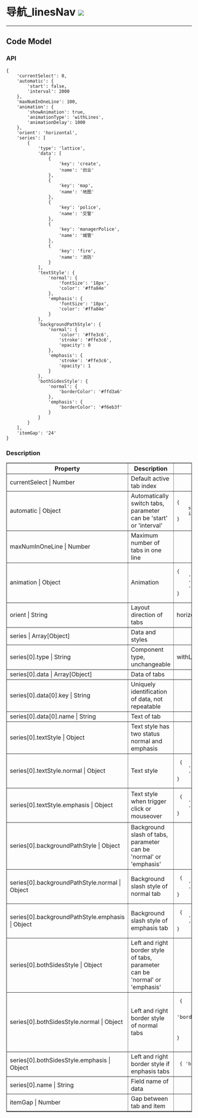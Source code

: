 # 导航\_linesNav ![](/assets/linesNav.png)

---


## Code Model

### API

```
{
    'currentSelect': 0,
    'automatic': {
        'start': false,
        'interval': 2000
    },
    'maxNumInOneLine': 100,
    'animation': {
        'showAnimation': true,
        'animationType': 'withLines',
        'animationDelay': 1000
    },
    'orient': 'horizontal',
    'series': [
        {
            'type': 'lattice',
            'data': [
                {
                    'key': 'create',
                    'name': '创业'
                },
                {
                    'key': 'map',
                    'name': '地图'
                },
                {
                    'key': 'police',
                    'name': '交警'
                },
                {
                    'key': 'managerPolice',
                    'name': '城管'
                },
                {
                    'key': 'fire',
                    'name': '消防'
                }
            ],
            'textStyle': {
                'normal': {
                    'fontSize': '18px',
                    'color': '#ffa84e'
                },
                'emphasis': {
                    'fontSize': '18px',
                    'color': '#ffa84e'
                }
            },
            'backgroundPathStyle': {
                'normal': {
                    'color': '#ffe3c6',
                    'stroke': '#ffe3c6',
                    'opacity': 0
                },
                'emphasis': {
                    'stroke': '#ffe3c6',
                    'opacity': 1
                }
            },
            'bothSidesStyle': {
                'normal': {
                    'borderColor': '#ffd3a6'
                },
                'emphasis': {
                    'borderColor': '#f6eb3f'
                }
            }
        }
    ],
    'itemGap': '24'
}
```

### Description
<table border="1">
    <tr>
        <th width="15%"> Property </th>
        <th width="50%"> Description </th>
        <th> Value </th>
    </tr>
    <tr>
        <td>currentSelect | Number</td>
        <td>Default active tab index </td>
        <td></td>
    </tr>
    <tr>
        <td>automatic | Object</td>
        <td>Automatically switch tabs, parameter can be 'start' or 'interval'</td>
        <td><pre>{
	start: true,
	interval: 2000
}</pre>
    </td>
    </tr>
    <tr>
        <td>maxNumInOneLine | Number</td>
        <td>Maximum number of tabs in one line</td>
        <td></td>
    </tr>
    <tr>
        <td>animation | Object</td>
        <td>Animation </td>
        <td><pre>{
    'showAnimation': true,
    'animationType': 'withLines', // | 'lattice'
    'animationDelay': 1000
}</pre></td>
    </tr>
    <tr>
        <td>orient | String</td>
        <td>Layout direction of tabs</td>
        <td>horizontal</td>
    </tr>
    <tr>
        <td>series | Array[Object]</td>
        <td>	Data and styles</td>
        <td></td>
    </tr>
    <tr>
        <td>series[0].type | String</td>
        <td>Component type, unchangeable</td>
        <td>withLines</td>
    </tr>
    <tr>
        <td>series[0].data | Array[Object]</td>
        <td>Data of tabs</td>
        <td></td>
    </tr>
    <tr>
        <td>series[0].data[0].key | String</td>
        <td>Uniquely identification of data, not repeatable</td>
        <td></td>
    </tr>
    <tr>
        <td>series[0].data[0].name | String</td>
        <td>Text of tab</td>
        <td></td>
    </tr>
    <tr>
        <td>series[0].textStyle | Object</td>
        <td>Text style has two status normal and emphasis</td>
        <td></td>
    </tr>
    <tr>
        <td>series[0].textStyle.normal | Object</td>
        <td>Text style</td>
        <td><pre> {
	'fontSize': '18px',
	'color': '#ffa84e'
}</pre></td>
    </tr>
    <tr>
        <td>series[0].textStyle.emphasis | Object</td>
        <td>Text style when trigger click or mouseover</td>
        <td><pre> {
	'fontSize': '18px',
	'color': '#ffa84e'
}</pre></td>
    </tr>
    <tr>
        <td>series[0].backgroundPathStyle | Object</td>
        <td>Background slash of tabs, parameter can be 'normal' or 'emphasis'</td>
        <td></td>
    </tr>
    <tr>
        <td>series[0].backgroundPathStyle.normal | Object</td>
        <td>Background slash style of normal tab</td>
        <td><pre> {
	'stroke': '#ffe3c6',
	'opacity': 0
}</pre></td>
    </tr>
    <tr>
        <td>series[0].backgroundPathStyle.emphasis | Object</td>
        <td>Background slash style of emphasis tab</td>
        <td><pre> {
	'stroke': '#ffe3c6',
	'opacity': 1
}</pre></td>
    </tr>
    <tr>
        <td>series[0].bothSidesStyle | Object</td>
        <td>Left and right border style of tabs, parameter can be 'normal' or 'emphasis'</td>
        <td></td>
    </tr>
    <tr>
        <td>series[0].bothSidesStyle.normal | Object</td>
        <td>Left and right border style of normal tabs</td>
        <td><pre> {

	'borderColor': '#ffd3a6'
}</pre></td>
    </tr>
    <tr>
        <td>series[0].bothSidesStyle.emphasis | Object</td>
        <td>Left and right border style if enphasis tabs</td>
        <td><pre> {
	'borderColor': '#f6eb3f'
}</pre></td>
    </tr>
    <tr>
        <td>series[0].name | String</td>
        <td>	Field name of data </td>
        <td></td>
    </tr>
    <tr>
        <td>itemGap | Number</td>
        <td>Gap between tab and item</td>
        <td></td>
    </tr>
</table>





